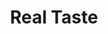 ---
ee_id: '122'
site: '1'
type: '2'
long_id: 2011-117 Real Taste
url: 2011-117-real-taste
title: Real Taste
year: '2011'
medium: AIR-O-SWISS 7135 Ultrasonic Humidifier, Diet Sprite Soda.
commission:
dims: 16 x 15  x 8 inches
pitch: "​Humidifier filled with Diet Sprite soda"
ps:
live_url:
related:
youtube:
imgs: real-taste-2011-117-full-database-KA.jpg
subheading:
display_year: '2011'
download:
add_credit:
add_credits:
related_code:
layout: things-i-made
---